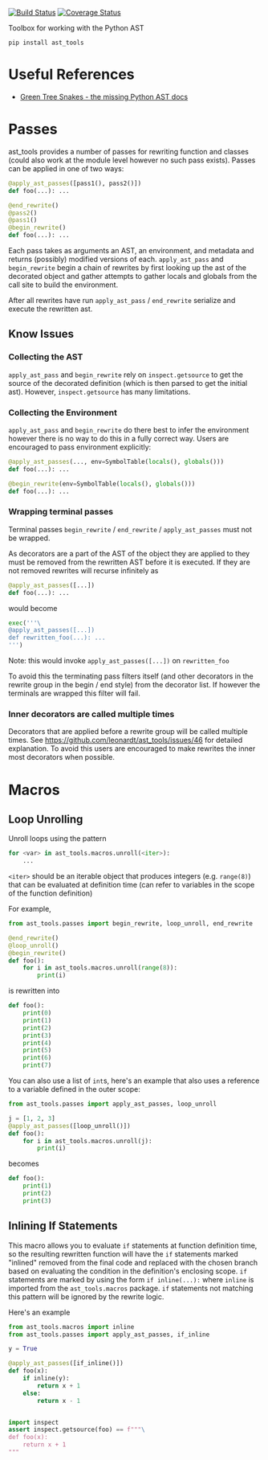 [![Build Status](https://travis-ci.com/leonardt/ast_tools.svg?branch=master)](https://travis-ci.com/leonardt/ast_tools)
[![Coverage Status](https://coveralls.io/repos/github/leonardt/ast_tools/badge.svg?branch=master)](https://coveralls.io/github/leonardt/ast_tools?branch=master)

Toolbox for working with the Python AST

```
pip install ast_tools
```

# Useful References
* [Green Tree Snakes - the missing Python AST docs](greentreesnakes.readthedocs.io/)


# Passes
ast_tools provides a number of passes for rewriting function and classes (could
also work at the module level however no such pass exists). Passes can be
applied in one of two ways:

```python
@apply_ast_passes([pass1(), pass2()])
def foo(...): ...

@end_rewrite()
@pass2()
@pass1()
@begin_rewrite()
def foo(...): ...
```
Each pass takes as arguments an AST, an environment, and metadata and
returns (possibly) modified versions of each.
`apply_ast_pass` and `begin_rewrite` begin a chain of rewrites by first looking
up the ast of the decorated object and gather attempts to gather locals
and globals from the call site to build the environment.

After all rewrites have run `apply_ast_pass` / `end_rewrite` serialize and
execute the rewritten ast.

## Know Issues
### Collecting the AST
`apply_ast_pass` and `begin_rewrite` rely on `inspect.getsource` to get the
source of the decorated definition (which is then parsed to get the initial ast).
However, `inspect.getsource` has many limitations.

### Collecting the Environment
`apply_ast_pass` and `begin_rewrite` do there best to infer the environment
however there is no way to do this in a fully correct way.  Users are
encouraged to pass environment explicitly:
```python
@apply_ast_passes(..., env=SymbolTable(locals(), globals()))
def foo(...): ...

@begin_rewrite(env=SymbolTable(locals(), globals()))
def foo(...): ...
```

### Wrapping terminal passes
Terminal passes `begin_rewrite` / `end_rewrite` / `apply_ast_passes` must not be
wrapped.

As decorators are a part of the AST of the object they are applied to
they must be removed from the rewritten AST before it is executed.  If they
are not removed rewrites will recurse infinitely as

```python
@apply_ast_passes([...])
def foo(...): ...
```

would become

```python
exec('''\
@apply_ast_passes([...])
def rewritten_foo(...): ...
''')
```
Note: this would invoke `apply_ast_passes([...])` on `rewritten_foo`

To avoid this the terminating pass filters itself (and other decorators in the
rewrite group in the begin / end style) from the decorator list.  If however
the terminals are wrapped this filter will fail.

### Inner decorators are called multiple times

Decorators that are applied before a rewrite group will be called multiple times.
See https://github.com/leonardt/ast_tools/issues/46 for detailed explanation.
To avoid this users are encouraged to make rewrites the inner most decorators
when possible.

# Macros
## Loop Unrolling
Unroll loops using the pattern
```python
for <var> in ast_tools.macros.unroll(<iter>):
    ...
```

`<iter>` should be an iterable object that produces integers (e.g. `range(8)`)
that can be evaluated at definition time (can refer to variables in the scope
of the function definition)

For example,
```python
from ast_tools.passes import begin_rewrite, loop_unroll, end_rewrite

@end_rewrite()
@loop_unroll()
@begin_rewrite()
def foo():
    for i in ast_tools.macros.unroll(range(8)):
        print(i)
```
is rewritten into
```python
def foo():
    print(0)
    print(1)
    print(2)
    print(3)
    print(4)
    print(5)
    print(6)
    print(7)
```

You can also use a list of `int`s, here's an example that also uses a reference
to a variable defined in the outer scope:
```python
from ast_tools.passes import apply_ast_passes, loop_unroll

j = [1, 2, 3]
@apply_ast_passes([loop_unroll()])
def foo():
    for i in ast_tools.macros.unroll(j):
        print(i)
```
becomes
```python
def foo():
    print(1)
    print(2)
    print(3)
```

## Inlining If Statements
This macro allows you to evaluate `if` statements at function definition time,
so the resulting rewritten function will have the `if` statements marked
"inlined" removed from the final code and replaced with the chosen branch based
on evaluating the condition in the definition's enclosing scope.  `if`
statements are marked by using the form `if inline(...):` where `inline` is
imported from the `ast_tools.macros` package.  `if` statements not matching
this pattern will be ignored by the rewrite logic.

Here's an example
```python
from ast_tools.macros import inline
from ast_tools.passes import apply_ast_passes, if_inline

y = True

@apply_ast_passes([if_inline()])
def foo(x):
    if inline(y):
        return x + 1
    else:
        return x - 1


import inspect
assert inspect.getsource(foo) == f"""\
def foo(x):
    return x + 1
"""
```
